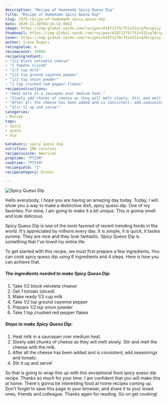 ```yaml
---
description: "Recipe of Homemade Spicy Queso Dip"
title: "Recipe of Homemade Spicy Queso Dip"
slug: 1975-recipe-of-homemade-spicy-queso-dip
date: 2020-11-30T04:34:53.066Z
image: https://img-global.cpcdn.com/recipes/61871279/751x532cq70/spicy-queso-dip-recipe-main-photo.jpg
thumbnail: https://img-global.cpcdn.com/recipes/61871279/751x532cq70/spicy-queso-dip-recipe-main-photo.jpg
cover: https://img-global.cpcdn.com/recipes/61871279/751x532cq70/spicy-queso-dip-recipe-main-photo.jpg
author: Irene Rogers
ratingvalue: 4
reviewcount: 35685
recipeingredient:
- "1/2 block velveeta cheese"
- "1 tomato sliced"
- "1/3 cup milk"
- "1/2 tsp ground cayenne pepper"
- "1/2 tsp onion powder"
- "1 tsp crushed red pepper flakes"
recipeinstructions:
- "Heat milk in a saucepan over medium heat."
- "Slowly add chunks of cheese as they will melt slowly. Stir and melt the cheese with the milk."
- "After all the cheese has been added and is consistent, add seasonings and tomato."
- "Stir it up and serve!"
categories:
- Recipe
tags:
- spicy
- queso
- dip

katakunci: spicy queso dip 
nutrition: 206 calories
recipecuisine: American
preptime: "PT23M"
cooktime: "PT31M"
recipeyield: "1"
recipecategory: Dinner

---
```



![Spicy Queso Dip](https://img-global.cpcdn.com/recipes/61871279/751x532cq70/spicy-queso-dip-recipe-main-photo.jpg)

Hello everybody, I hope you are having an amazing day today. Today, I will show you a way to make a distinctive dish, spicy queso dip. One of my favorites. For mine, I am going to make it a bit unique. This is gonna smell and look delicious.

Spicy Queso Dip is one of the most favored of recent trending foods in the world. It's appreciated by millions every day. It is simple, it is quick, it tastes yummy. They are nice and they look fantastic. Spicy Queso Dip is something that I've loved my entire life.




To get started with this recipe, we must first prepare a few ingredients. You can cook spicy queso dip using 6 ingredients and 4 steps. Here is how you can achieve that.

<!--inarticleads1-->

##### The ingredients needed to make Spicy Queso Dip:

1. Take 1/2 block velveeta cheese
1. Get 1 tomato (sliced)
1. Make ready 1/3 cup milk
1. Take 1/2 tsp ground cayenne pepper
1. Prepare 1/2 tsp onion powder
1. Take 1 tsp crushed red pepper flakes




<!--inarticleads2-->

##### Steps to make Spicy Queso Dip:

1. Heat milk in a saucepan over medium heat.
1. Slowly add chunks of cheese as they will melt slowly. Stir and melt the cheese with the milk.
1. After all the cheese has been added and is consistent, add seasonings and tomato.
1. Stir it up and serve!




So that is going to wrap this up with this exceptional food spicy queso dip recipe. Thanks so much for your time. I am confident that you will make this at home. There's gonna be interesting food at home recipes coming up. Don't forget to save this page in your browser, and share it to your loved ones, friends and colleague. Thanks again for reading. Go on get cooking!
